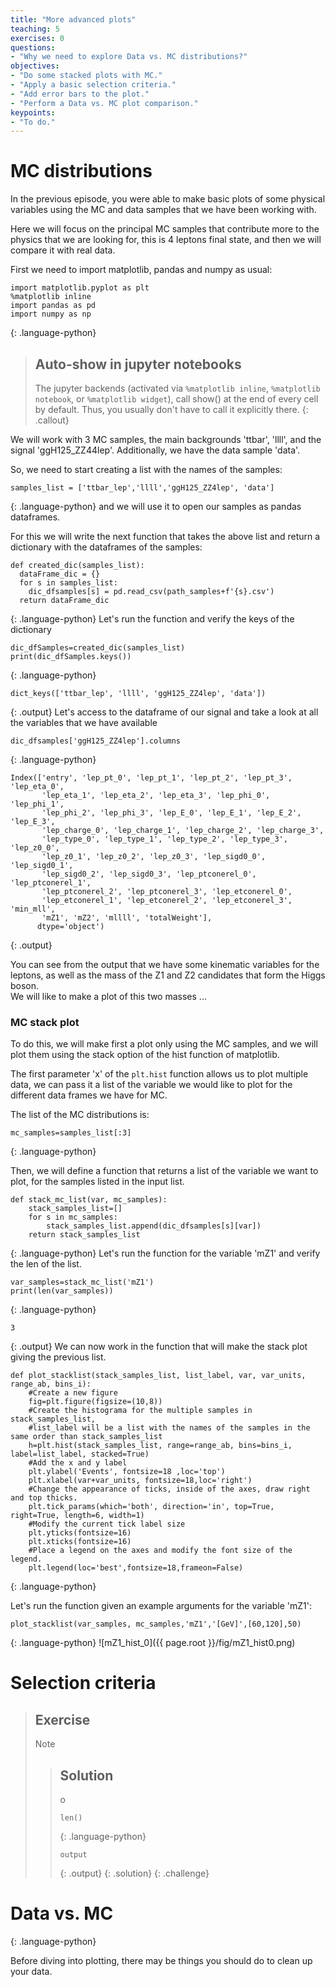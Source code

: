 ```yaml
---
title: "More advanced plots"
teaching: 5
exercises: 0
questions:
- "Why we need to explore Data vs. MC distributions?"
objectives:
- "Do some stacked plots with MC."
- "Apply a basic selection criteria."
- "Add error bars to the plot."
- "Perform a Data vs. MC plot comparison."
keypoints:
- "To do."
---
```



# MC distributions

In the previous episode, you were able to make basic plots of some physical variables using the MC and data samples that we have been working with.

Here we will focus on the principal MC samples that contribute more to the physics that we are looking for, this is 4 leptons final state,  and then we will compare it with real data.

First we need to import matplotlib, pandas and numpy as usual:
~~~
import matplotlib.pyplot as plt
%matplotlib inline
import pandas as pd
import numpy as np
~~~
{: .language-python}
> ## Auto-show in jupyter notebooks
>
> The jupyter backends (activated via `%matplotlib inline`, `%matplotlib notebook`, or `%matplotlib widget`), call show() at the end of every cell by default. Thus, you usually don't have to call it explicitly there.
{: .callout}



We will work with 3 MC samples, the main backgrounds 'ttbar', 'llll', and the signal 'ggH125_ZZ44lep'.
Additionally, we have the data sample 'data'.

So, we need to start creating a list with the names of the samples:
~~~
samples_list = ['ttbar_lep','llll','ggH125_ZZ4lep', 'data']
~~~
{: .language-python}
and we will use it to open our samples as pandas dataframes.

For this we will write the next function that takes the above list and return a dictionary with the dataframes of the samples:
~~~
def created_dic(samples_list):
  dataFrame_dic = {}
  for s in samples_list: 
    dic_dfsamples[s] = pd.read_csv(path_samples+f'{s}.csv')
  return dataFrame_dic
~~~
{: .language-python}
Let's run the function and verify the keys of the dictionary
~~~
dic_dfSamples=created_dic(samples_list)
print(dic_dfSamples.keys())
~~~
{: .language-python}
~~~
dict_keys(['ttbar_lep', 'llll', 'ggH125_ZZ4lep', 'data'])
~~~
{: .output}
Let's access to the dataframe of our signal and take a look at all the variables that we have available
~~~
dic_dfsamples['ggH125_ZZ4lep'].columns
~~~
{: .language-python}
~~~
Index(['entry', 'lep_pt_0', 'lep_pt_1', 'lep_pt_2', 'lep_pt_3', 'lep_eta_0',
       'lep_eta_1', 'lep_eta_2', 'lep_eta_3', 'lep_phi_0', 'lep_phi_1',
       'lep_phi_2', 'lep_phi_3', 'lep_E_0', 'lep_E_1', 'lep_E_2', 'lep_E_3',
       'lep_charge_0', 'lep_charge_1', 'lep_charge_2', 'lep_charge_3',
       'lep_type_0', 'lep_type_1', 'lep_type_2', 'lep_type_3', 'lep_z0_0',
       'lep_z0_1', 'lep_z0_2', 'lep_z0_3', 'lep_sigd0_0', 'lep_sigd0_1',
       'lep_sigd0_2', 'lep_sigd0_3', 'lep_ptconerel_0', 'lep_ptconerel_1',
       'lep_ptconerel_2', 'lep_ptconerel_3', 'lep_etconerel_0',
       'lep_etconerel_1', 'lep_etconerel_2', 'lep_etconerel_3', 'min_mll',
       'mZ1', 'mZ2', 'mllll', 'totalWeight'],
      dtype='object')
~~~
{: .output} 

You can see from the output that we have some kinematic variables for the leptons, as well as the mass of the Z1 and Z2 candidates that form the Higgs boson.  
We will like to make a plot of this two masses ...

### MC stack plot
To do this, we will make first a plot only using the MC samples, and we will plot them using the stack option of the hist function of matplotlib.

The first parameter 'x' of the `plt.hist` function allows us to plot multiple data, we can pass it a list of the variable we would like to plot for the different data frames we have for MC.

The list of the MC distributions is:
~~~
mc_samples=samples_list[:3]
~~~
{: .language-python}

Then, we will define a function that returns a list of the variable we want to plot, for the samples listed in the input list.

~~~
def stack_mc_list(var, mc_samples):
    stack_samples_list=[]
    for s in mc_samples:
        stack_samples_list.append(dic_dfsamples[s][var])
    return stack_samples_list
~~~
{: .language-python}
Let's run the function for the variable 'mZ1' and verify the len of the list.
~~~
var_samples=stack_mc_list('mZ1')
print(len(var_samples))
~~~
{: .language-python}
~~~
3
~~~
{: .output}
We can now work in the function that will make the stack plot giving the previous list.
~~~
def plot_stacklist(stack_samples_list, list_label, var, var_units, range_ab, bins_i):
    #Create a new figure
    fig=plt.figure(figsize=(10,8))
    #Create the histograma for the multiple samples in stack_samples_list, 
    #list_label will be a list with the names of the samples in the same order than stack_samples_list
    h=plt.hist(stack_samples_list, range=range_ab, bins=bins_i, label=list_label, stacked=True)
    #Add the x and y label 
    plt.ylabel('Events', fontsize=18 ,loc='top')
    plt.xlabel(var+var_units, fontsize=18,loc='right')
    #Change the appearance of ticks, inside of the axes, draw right and top thicks. 
    plt.tick_params(which='both', direction='in', top=True, right=True, length=6, width=1)
    #Modify the current tick label size
    plt.yticks(fontsize=16)
    plt.xticks(fontsize=16)
    #Place a legend on the axes and modify the font size of the legend.
    plt.legend(loc='best',fontsize=18,frameon=False)
~~~
{: .language-python}

Let's run the function given an example arguments for the variable 'mZ1':
~~~
plot_stacklist(var_samples, mc_samples,'mZ1','[GeV]',[60,120],50)
~~~
{: .language-python}
![mZ1_hist_0]({{ page.root }}/fig/mZ1_hist0.png)

# Selection criteria



> ## Exercise
>
> Note
>
> > ## Solution
> >
> > o
> >
> > ~~~
> > len()
> > ~~~
> > {: .language-python}
> > ~~~
> > output
> > ~~~
> > {: .output}
> {: .solution}
{: .challenge}





# Data vs. MC


{: .language-python}

Before diving into plotting, there may be things you should do to clean up your data. 

